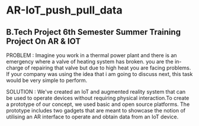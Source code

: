 # AR-IoT_push_pull_data
## B.Tech Project 6th Semester Summer Training Project On AR &amp; IOT

PROBLEM : Imagine you work in a thermal power plant and there is an emergency where a valve of heating system has broken. you are the in-charge of repairing that valve but due to high heat you are facing problems. If your company was using the idea that i am going to discuss next, this task would be very simple to perform.

SOLUTION : We've created an IoT and augmented reality system that can be used to operate devices without requiring physical interaction.To create a prototype of our concept, we used basic and open source platforms. The prototype includes two gadgets that are meant to showcase the notion of utilising an AR interface to operate and obtain data from an IoT device.

